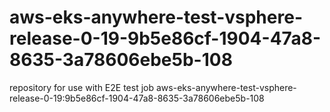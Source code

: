 # aws-eks-anywhere-test-vsphere-release-0-19-9b5e86cf-1904-47a8-8635-3a78606ebe5b-108
repository for use with E2E test job aws-eks-anywhere-test-vsphere-release-0-19:9b5e86cf-1904-47a8-8635-3a78606ebe5b-108
